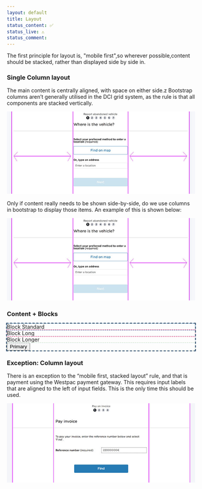 ```yaml
---
layout: default
title: Layout
status_content: ✅
status_live: ⚠️
status_comment: 
---
```

The first principle for layout is, "mobile first",so wherever possible,content should be stacked, rather than displayed side by side in.
### Single Column layout
The main content is centrally aligned, with space on either side.z
Bootstrap columns aren’t generally utilised in the DCI grid system, as the rule is that all components are stacked vertically. 

![](img/layout-single-column.jpg)

Only if content really needs to be shown side-by-side, do we use columns in bootstrap to display those items. An example of this is shown below:

![](img/layout-single-column.jpg)

### Content + Blocks
<div clas="dci-content-column" style="outline: 2px dashed #244566">
    <div class="dci dci-block-standard" style="outline: 1px dashed #277BB4">
        <label class="font-bold"> Block Standard </label>
    </div>
    <div class="dci dci-block-long" style="outline: 1px dashed #E50E56;">
        <label class="font-bold"> Block Long </label>
    </div>
    <div class="dci dci-block-longer" style="outline: 1px dashed #CBE3EF">
        <label class="font-bold"> Block Longer </label>
    </div>
    <div class="dci dci-block-longer" style="outline: 1px dashed #E1ECC6">
        <button class="dci-button dci-button--primary">Primary</button>
    </div>
</div>

### Exception: Column layout
There is an exception to the “mobile first, stacked layout” rule, and that is payment using the Westpac payment gateway. This requires input labels that are aligned to the left of input fields. This is the only time this should be used.

![](img/layout-two-column.jpg)
